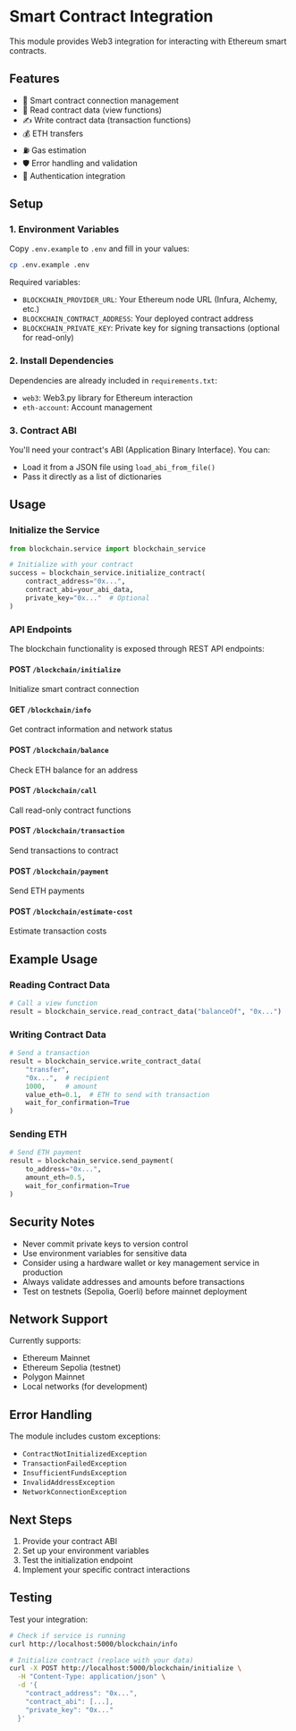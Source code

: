 # Smart Contract Integration

This module provides Web3 integration for interacting with Ethereum smart contracts.

## Features

- 🔗 Smart contract connection management
- 📖 Read contract data (view functions)
- ✍️ Write contract data (transaction functions)
- 💰 ETH transfers
- ⛽ Gas estimation
- 🛡️ Error handling and validation
- 🔐 Authentication integration

## Setup

### 1. Environment Variables

Copy `.env.example` to `.env` and fill in your values:

```bash
cp .env.example .env
```

Required variables:
- `BLOCKCHAIN_PROVIDER_URL`: Your Ethereum node URL (Infura, Alchemy, etc.)
- `BLOCKCHAIN_CONTRACT_ADDRESS`: Your deployed contract address
- `BLOCKCHAIN_PRIVATE_KEY`: Private key for signing transactions (optional for read-only)

### 2. Install Dependencies

Dependencies are already included in `requirements.txt`:
- `web3`: Web3.py library for Ethereum interaction
- `eth-account`: Account management

### 3. Contract ABI

You'll need your contract's ABI (Application Binary Interface). You can:
- Load it from a JSON file using `load_abi_from_file()`
- Pass it directly as a list of dictionaries

## Usage

### Initialize the Service

```python
from blockchain.service import blockchain_service

# Initialize with your contract
success = blockchain_service.initialize_contract(
    contract_address="0x...",
    contract_abi=your_abi_data,
    private_key="0x..."  # Optional
)
```

### API Endpoints

The blockchain functionality is exposed through REST API endpoints:

#### POST `/blockchain/initialize`
Initialize smart contract connection

#### GET `/blockchain/info`
Get contract information and network status

#### POST `/blockchain/balance`
Check ETH balance for an address

#### POST `/blockchain/call`
Call read-only contract functions

#### POST `/blockchain/transaction`
Send transactions to contract

#### POST `/blockchain/payment`
Send ETH payments

#### POST `/blockchain/estimate-cost`
Estimate transaction costs

## Example Usage

### Reading Contract Data

```python
# Call a view function
result = blockchain_service.read_contract_data("balanceOf", "0x...")
```

### Writing Contract Data

```python
# Send a transaction
result = blockchain_service.write_contract_data(
    "transfer",
    "0x...",  # recipient
    1000,     # amount
    value_eth=0.1,  # ETH to send with transaction
    wait_for_confirmation=True
)
```

### Sending ETH

```python
# Send ETH payment
result = blockchain_service.send_payment(
    to_address="0x...",
    amount_eth=0.5,
    wait_for_confirmation=True
)
```

## Security Notes

- Never commit private keys to version control
- Use environment variables for sensitive data
- Consider using a hardware wallet or key management service in production
- Always validate addresses and amounts before transactions
- Test on testnets (Sepolia, Goerli) before mainnet deployment

## Network Support

Currently supports:
- Ethereum Mainnet
- Ethereum Sepolia (testnet)
- Polygon Mainnet
- Local networks (for development)

## Error Handling

The module includes custom exceptions:
- `ContractNotInitializedException`
- `TransactionFailedException`
- `InsufficientFundsException`
- `InvalidAddressException`
- `NetworkConnectionException`

## Next Steps

1. Provide your contract ABI
2. Set up your environment variables
3. Test the initialization endpoint
4. Implement your specific contract interactions

## Testing

Test your integration:

```bash
# Check if service is running
curl http://localhost:5000/blockchain/info

# Initialize contract (replace with your data)
curl -X POST http://localhost:5000/blockchain/initialize \
  -H "Content-Type: application/json" \
  -d '{
    "contract_address": "0x...",
    "contract_abi": [...],
    "private_key": "0x..."
  }'
```